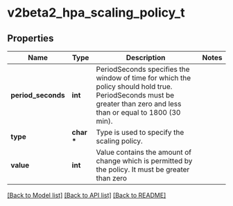 # v2beta2_hpa_scaling_policy_t

## Properties
Name | Type | Description | Notes
------------ | ------------- | ------------- | -------------
**period_seconds** | **int** | PeriodSeconds specifies the window of time for which the policy should hold true. PeriodSeconds must be greater than zero and less than or equal to 1800 (30 min). | 
**type** | **char \*** | Type is used to specify the scaling policy. | 
**value** | **int** | Value contains the amount of change which is permitted by the policy. It must be greater than zero | 

[[Back to Model list]](../README.md#documentation-for-models) [[Back to API list]](../README.md#documentation-for-api-endpoints) [[Back to README]](../README.md)



